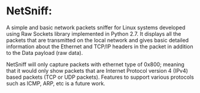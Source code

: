 # NetSniff: 
A simple and  basic network packets sniffer for Linux systems developed using Raw Sockets library implemented in Python 2.7. It displays all the packets that are transmitted on the local network and gives basic detailed information about the Ethernet and TCP/IP headers in the packet in addition to the Data payload (raw data). 

NetSniff will only capture packets with ethernet type of 0x800; meaning that it would only show packets that are Internet Protocol version 4 (IPv4) based packets (TCP or UDP packets). Features to support various protocols such as ICMP, ARP, etc is a future work. 
